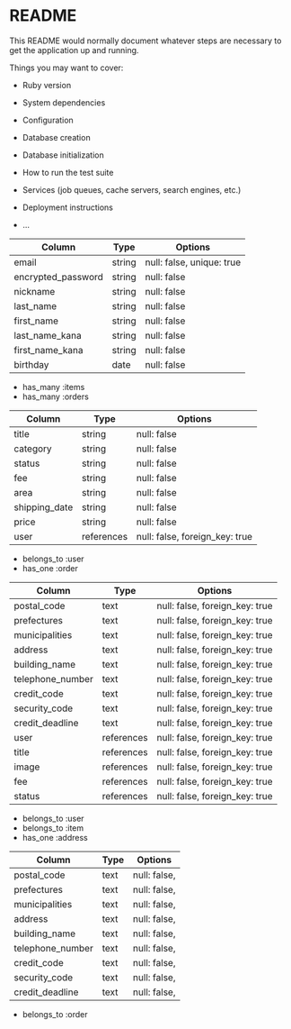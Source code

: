 # README

This README would normally document whatever steps are necessary to get the
application up and running.

Things you may want to cover:

* Ruby version

* System dependencies

* Configuration

* Database creation

* Database initialization

* How to run the test suite

* Services (job queues, cache servers, search engines, etc.)

* Deployment instructions

* ...

<!-- テーブル設計 -->

<!-- usersテーブル -->
| Column             | Type   | Options                   |
| ------------------ | ------ | ------------------------- |
| email              | string | null: false, unique: true |
| encrypted_password | string | null: false               |
| nickname           | string | null: false               |
| last_name          | string | null: false               |
| first_name         | string | null: false               |
| last_name_kana     | string | null: false               |
| first_name_kana    | string | null: false               |
| birthday           | date   | null: false               |

 - has_many :items
 - has_many :orders

<!-- itemsテーブル -->
| Column        | Type       | Options                        |
| ------------- | ---------- | ------------------------------ |
| title         | string     | null: false                    |
| category      | string     | null: false                    |
| status        | string     | null: false                    |
| fee           | string     | null: false                    |
| area          | string     | null: false                    |
| shipping_date | string     | null: false                    |
| price         | string     | null: false                    |
| user          | references | null: false, foreign_key: true |

 - belongs_to :user
 - has_one :order

<!-- ordersテーブル -->
| Column           | Type       | Options                        |
| -----------------| ---------- | ------------------------------ |
| postal_code      | text       | null: false, foreign_key: true |
| prefectures      | text       | null: false, foreign_key: true |
| municipalities   | text       | null: false, foreign_key: true |
| address          | text       | null: false, foreign_key: true |
| building_name    | text       | null: false, foreign_key: true |
| telephone_number | text       | null: false, foreign_key: true |
| credit_code      | text       | null: false, foreign_key: true |
| security_code    | text       | null: false, foreign_key: true |
| credit_deadline  | text       | null: false, foreign_key: true |
| user             | references | null: false, foreign_key: true |
| title            | references | null: false, foreign_key: true |
| image            | references | null: false, foreign_key: true |
| fee              | references | null: false, foreign_key: true |
| status           | references | null: false, foreign_key: true |

 - belongs_to :user
 - belongs_to :item
 - has_one    :address

<!-- addressesテーブル -->
| Column           | Type       | Options                        |
| -----------------| ---------- | ------------------------------ |
| postal_code      | text       | null: false,                   |
| prefectures      | text       | null: false,                   |
| municipalities   | text       | null: false,                   |
| address          | text       | null: false,                   |
| building_name    | text       | null: false,                   |
| telephone_number | text       | null: false,                   |
| credit_code      | text       | null: false,                   |
| security_code    | text       | null: false,                   |
| credit_deadline  | text       | null: false,                   |

 - belongs_to :order